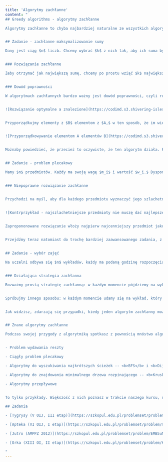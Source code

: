 ```yaml
---
title: 'Algorytmy zachłanne'
content: "
## Greedy algorithms - algorytmy zachłanne

Algorytmy zachłanne to chyba najbardziej naturalne ze wszystkich algorytmów. Większość ludzi nawet nie zdaje sobie sprawy, kiedy używa takich właśnie algorytmów -- a robi to choćby kasjer w sklepie przy wydawaniu reszty. Ogólnie rzecz polega na tym, że będziemy wybierać opcję, która w danej chwili wydaje się najkorzystniejsza w nadziei, że doprowadzi ona do globalnie najlepszego rozwiązania. 


## Zadanie - zachłanne maksymalizowanie sumy

Dany jest ciąg $n$ liczb. Chcemy wybrać $k$ z nich tak, aby ich suma była jak największa.


### Rozwiązanie zachłanne

Żeby otrzymać jak największą sumę, chcemy po prostu wziąć $k$ największych liczb spośród tych, które mamy. Posortujemy więc liczby malejąco i weźmiemy $k$ pierwszych, otrzymując efektywne rozwiązanie tego problemu.


### Dowód poprawności

W algorytmach zachłannych bardzo ważny jest dowód poprawności, czyli rozumowanie mające wyjaśnić nam, dlaczego ten algorytm zawsze zwróci optymalne (czyli najlepsze) rozwiązanie. Spróbujmy więc udowodnić powyższy algorytm. Zastosujemy jedną z najpopularniejszych technik dowodzenia -- dowód przez sprzeczność. Przypuścimy, że istnieje rozwiązanie lepsze $B,$ którego nasz algorytm nie znalazł. Bierze ono elementy $b_1,$ $b_2,$ ..., $b_k.$ Z drugiej strony nasze rozwiązanie $A$ bierze elementy $a_1,$ $a_2,$ ..., $a_k.$ 


![Rozwiązanie optymalne a znalezione](https://codimd.s3.shivering-isles.com/demo/uploads/upload_d2d06f0c15f4e8e1244a6cd4ef4ae1bc.png)


Przyporządkujmy elementy z $B$ elementom z $A,$ w ten sposób, że im większy jest element $B,$ tym większy elemnt $A$ zostaje mu przyporządkowany. Gdyby rozwiązanie $B$ było lepsze niż $A,$ to w którejś z par musiałoby zachodzić $a_i < b_i.$ To jest jednak niemoliwe, gdyż elementy są posortowane malejąco, a rozwiązanie $A$ bierze elementy od lewej strony.


![Przyporządkowywanie elementom A elementów B](https://codimd.s3.shivering-isles.com/demo/uploads/upload_20f0e18acdc94cb69181d305b41b663e.png)


Możnaby powiedzieć, że przecież to oczywiste, że ten algorytm działa. Po co nam w ogóle ten dowód? Okazuje się, że nie zawsze algorytmy zachłanne są poprawne. Zdarzają się nawet sytuacje, w których ta <b>oczywista oczywistość okazuje się nie być prawdziwa.</b>


## Zadanie - problem plecakowy

Mamy $n$ przedmiotów. Każdy ma swoją wagę $m_i$ i wartość $w_i.$ Dysponujemy plecakiem, który jest w stanie pomieścić przedmioty o sumarycznej wadze nie większej niż $M,$ ponieważ w przeciwnym wypadku rozerwie się niczym siatka z (tu wstaw nazwę dowolnej sieci supermarketów). Chcemy zapakować do plecaka przedmioty o jak największej sumarycznej wartości.


### Niepoprawne rozwiązanie zachłanne


Przychodzi na myśl, aby dla każdego przedmiotu wyznaczyć jego szlachetność -- ile jest warty jeden kilogram tego przedmiotu -- a następnie wkładać do plecaka elementy w kolejności od najszlachetniejszego. Niestety, takie podejście nie musi dać poprawnego wyniku:


![Kontrprzykład - najszlachetniejsze przedmioty nie muszę dać najlepszego rozwiązania!](https://codimd.s3.shivering-isles.com/demo/uploads/upload_7621f346bdb44d3d1dd8c3415818c78b.png)


Zapropononowane rozwiązanie włoży najpierw najcenniejszy przedmiot jako pierwszy, jednak nie znajdzie się już miejsce w plecaku dla niczego więcej. Wzięcie drugiego i trzeciego przedmiotu okazuje się być lepsze. Dyskretny problem plecakowy to przykład zadania, które nie daje się rozwiązać metodą zachłanną. Nie martw się -- za kilka lekcji dowiesz się, jak możemy sobie z nim poradzić.
    

Przejdźmy teraz natomiast do trochę bardziej zaawansowanego zadania, z którym programowanie zachłanne świetnie sobie radzi.


## Zadanie - wybór zajęć

Na uczelni odbywa się $n$ wykładów, każdy ma podaną godzinę rozpoczęcia i zakończenia. Niestety, odbywają się one stacjonarnie, a my nie posiadamy umiejętności bilokacji -- w jednym momencie możemy słuchać tylko jednego z nich. Ponadto, nie wolno nam wyjść przed zakończeniem ani wejść po rozpoczęciu wykładu. W ilu najwięcej wykładach możemy wziąć udział?


### Działająca strategia zachłanna

Rozważmy prostą strategię zachłanną: w każdym momencie pójdziemy na wykład, który zaczyna się najwcześniej. Łatwo przekonać się, że jest ona niepoprawna. Kontrprzykładem nazwiemy dane wejściowe, dla których algorytm nie działa. Czy potrafisz podać kontrprzykład do tego algorytmu?


Spróbujmy innego sposobu: w każdym momencie udamy się na wykład, który kończy się najwcześniej. Okazuje się, że tym razem nasza strategia jest poprawna. Czy potrafisz ją udowodnić?


Jak widzisz, zdarzają się przypadki, kiedy jeden algorytm zachłanny może nie działać, ale inny będzie poprawny.


## Znane algorytmy zachłanne

Podczas swojej przygody z algorytmiką spotkasz z pewnością mnóstwo algorytmów. Wiele z nich będzie implementować podejście zachłanne. Do najpopularniejszych należą:


- Problem wydawania reszty

- Ciągły problem plecakowy

- Algorytmy do wyszukiwania najkrótszych ścieżek -- <b>BFS</b> i <b>Dijkstry</b>.

- Algorytmy do znajdowania minimalnego drzewa rozpinającego -- <b>Kruskala</b> i <b>Prima</b>

- Algorytmy przepływowe


To tylko przykłady. Większość z nich poznasz w trakcie naszego kursu, nie musisz uczyć się ich teraz :) 

## Zadania

- [Tygrysy (V OIJ, III etap)](https://szkopul.edu.pl/problemset/problem/qIU-rEjDKpMNvQWNfGOxYrO5/site/?key=statement)

- [Apteka (VI OIJ, I etap)](https://szkopul.edu.pl/problemset/problem/mZDGm1hDFvHQwi1VEXmkuIZs/site/?key=statement)

- [Jutro (AMPPZ 2012)](https://szkopul.edu.pl/problemset/problem/EMB5uNAIW1GVi_U23U-pqurR/site/?key=statement)

- [Orka (XIII OI, II etap)](https://szkopul.edu.pl/problemset/problem/KLuOAAmU_h7SoX2qtgmAwXV2/site/?key=statement)

"
---
```

